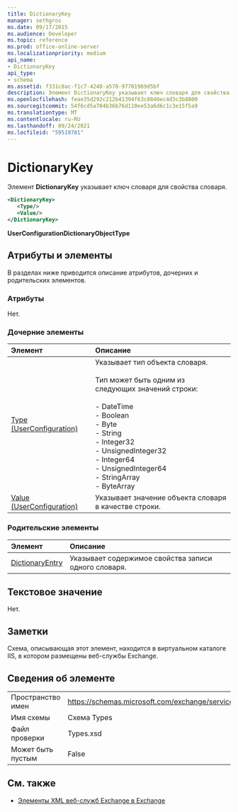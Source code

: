 ```yaml
---
title: DictionaryKey
manager: sethgros
ms.date: 09/17/2015
ms.audience: Developer
ms.topic: reference
ms.prod: office-online-server
ms.localizationpriority: medium
api_name:
- DictionaryKey
api_type:
- schema
ms.assetid: f331c8ac-f1c7-4248-a570-97701969d5bf
description: Элемент DictionaryKey указывает ключ словаря для свойства словаря.
ms.openlocfilehash: feae35d292c212b41394f63c0840ec4d3c3b8800
ms.sourcegitcommit: 54f6cd5a704b36b76d110ee53a6d6c1c3e15f5a9
ms.translationtype: MT
ms.contentlocale: ru-RU
ms.lasthandoff: 09/24/2021
ms.locfileid: "59519781"
---
```

# <a name="dictionarykey"></a>DictionaryKey

Элемент **DictionaryKey** указывает ключ словаря для свойства словаря. 
  
```xml
<DictionaryKey>
   <Type/>
   <Value/>
</DictionaryKey>
```

 **UserConfigurationDictionaryObjectType**
## <a name="attributes-and-elements"></a>Атрибуты и элементы

В разделах ниже приводится описание атрибутов, дочерних и родительских элементов.
  
### <a name="attributes"></a>Атрибуты

Нет.
  
### <a name="child-elements"></a>Дочерние элементы

|**Элемент**|**Описание**|
|:-----|:-----|
|[Type (UserConfiguration)](type-userconfiguration.md) <br/> | Указывает тип объекта словаря.<br/><br/>Тип может быть одним из следующих значений строки:<br/><br/>- DateTime  <br/>- Boolean  <br/>- Byte  <br/>- String  <br/>- Integer32  <br/>- UnsignedInteger32  <br/>- Integer64  <br/>- UnsignedInteger64  <br/>- StringArray  <br/>- ByteArray  <br/> |
|[Value (UserConfiguration)](value-userconfiguration.md) <br/> |Указывает значение объекта словаря в качестве строки.  <br/> |
   
### <a name="parent-elements"></a>Родительские элементы

|**Элемент**|**Описание**|
|:-----|:-----|
|[DictionaryEntry](dictionaryentry.md) <br/> |Указывает содержимое свойства записи одного словаря.  <br/> |
   
## <a name="text-value"></a>Текстовое значение

Нет.
  
## <a name="remarks"></a>Заметки

Схема, описывающая этот элемент, находится в виртуальном каталоге IIS, в котором размещены веб-службы Exchange.
  
## <a name="element-information"></a>Сведения об элементе

|||
|:-----|:-----|
|Пространство имен  <br/> |https://schemas.microsoft.com/exchange/services/2006/types  <br/> |
|Имя схемы  <br/> |Схема Types  <br/> |
|Файл проверки  <br/> |Types.xsd  <br/> |
|Может быть пустым  <br/> |False  <br/> |
   
## <a name="see-also"></a>См. также

- [Элементы XML веб-служб Exchange в Exchange](ews-xml-elements-in-exchange.md)

